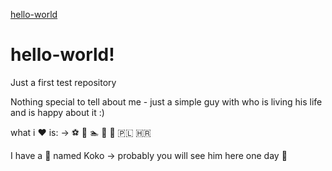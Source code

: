 [hello-world](https://user-images.githubusercontent.com/87083751/128035249-9fd670ca-5f94-4248-9e3a-2ca4dc29ee75.gif)
# hello-world!
Just a first test repository

Nothing special to tell about me - just a simple guy with who is living his life and is happy about it :) 
<p>
what i ❤️ is: -> ⚽ 🎾 🏊 🍷 👯 🇵🇱 🇭🇷 
  <p>
I have a 🐶 named Koko -> probably you will see him here one day 🤠
